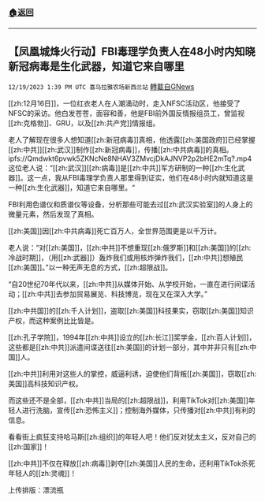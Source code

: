 ###  [:house:返回](README.md)
---


## 【凤凰城烽火行动】FBI毒理学负责人在48小时内知晓新冠病毒是生化武器，知道它来自哪里
`12/19/2023 1:39 PM UTC 喜马拉雅农场新西兰站` [轉載自GNews](https://gnews.org/articles/2128699)

[[zh:12月16日]]，一位红衣老人在人潮涌动时，走入NFSC活动区，他接受了NFSC的采访。他白发苍苍，面容和善，他是FBI前外国反情报组员工，曾监视[[zh:克格勃]]、GRU，以及[[zh:共产党]]情报组。

老人了解现在很多人想知道[[zh:新冠病毒]]真相，他透露[[zh:美国政府]]已经掌握[[zh:中共]][[zh:武汉]]制作[[zh:新冠病毒]]，传播[[zh:中共病毒]]的真相。
ipfs://Qmdwkt6pvwk5ZKNcNe8NHAV3ZMvcjDkAJNVP2p2bHE2mTq?.mp4
这位老人说：“[[zh:武汉]][[zh:病毒]]是[[zh:中共]]军方研制的一种[[zh:生化武器]]。这一点，我从FBI毒理学负责人那里得到证实，他们在48小时内就知道这是一种[[zh:生化武器]]，知道它来自哪里。“

FBI利用色谱仪和质谱仪等设备，分析那些可能去过[[zh:武汉实验室]]的人身上的微量元素，然后发现了真相。

[[zh:美国]]因[[zh:中共病毒]]死亡百万人，全世界范围更是以千万计。

老人说：“对[[zh:美国]]，[[zh:中共]]不想重现[[zh:俄罗斯]]和[[zh:美国]]的[[zh:冷战时期]]，（用[[zh:武器]]）轰炸我们或用核炸弹炸我们，[[zh:中共]]想殖民[[zh:美国]]。”以一种无声无息的方式，[[zh:超限战]]。

“自20世纪70年代以来，[[zh:中共]]从媒体开始、从学校开始，一直在进行间谍活动；[[zh:中共]]去参加贸易展览、科技博览，现在又在深入大学。”

[[zh:中共国]]的[[zh:千人计划]]，盗取[[zh:美国]]科技果实，窃取[[zh:美国]]知识产权，而这种案例比比皆是。

[[zh:孔子学院]]，1994年[[zh:中共]]设立的[[zh:长江]]奖学金，[[zh:百人计划]]，这些都是[[zh:中共]]派遣间谍送往[[zh:美国]]的计划一部分，其中并非只有[[zh:中国]]人。

[[zh:中共]]利用对这些人的掌控，威逼利诱，迫使他们背叛[[zh:美国]]，窃取[[zh:美国]]高科技知识产权。

而这些还不是全部，[[zh:中共]]当局的[[zh:超限战]]，利用TikTok对[[zh:美国]]年轻人进行洗脑，宣传[[zh:恐怖主义]]；控制海外媒体，只传播对[[zh:中共]]有利的信息。

看看街上疯狂支持哈马斯[[zh:组织]]的年轻人吧！他们反对犹太主义，反对自己的[[zh:国家]]！

[[zh:中共]]不仅在释放[[zh:病毒]]剥夺[[zh:美国]]人民的生命，还利用TikTok杀死年轻人的[[zh:灵魂]]！

上传排版：漂流瓶
